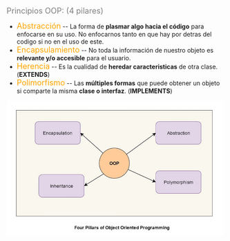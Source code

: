 
<span style="color:grey"><font size="4">
Principios OOP: (4 pilares)
</font></span>


- <span style="color:orange"><font size="4">Abstracción</font></span> -- La forma de **plasmar algo hacia el código** para enfocarse en su uso. No enfocarnos tanto en que hay por detras del codigo si no en el uso de este.
- <span style="color:orange"><font size="4">Encapsulamiento</font></span> -- No toda la información de nuestro objeto es **relevante y/o accesible** para el usuario.
- <span style="color:orange"><font size="4">Herencia</font></span> -- Es la cualidad de **heredar caracteristicas** de otra clase. (**EXTENDS**)
- <span style="color:orange"><font size="4">Polimorfismo</font></span> -- Las **múltiples formas** que puede obtener un objeto si comparte la misma **clase o interfaz**. (**IMPLEMENTS**) 


![OOP_Principios](../imagenes/OOP_basic_principles.jpeg)
